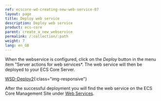 ```yaml
---
ref: ecscore-wd-creating-new-web-service-07
layout: page
title: Deploy web service
description: Deploy web service
product: ecs-core
parent: create_a_new_webservice
permalink: /:collection/:path
weight: 7
lang: en_GB
---
```


When the webservice is configured, click on the *Deploy* button in the menu item "Server actions for web services*. The web service will then be deployed to your ECS Core Server.

[WSD-Deploy2](/img/content/ecscore-wsd_28.png){:class="img-responsive"}

After the successful deployment you will find the web service on the ECS Core Management Site under [Web Services](.../ecscore-administration/webservices).